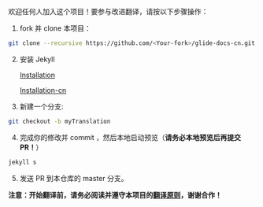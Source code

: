 欢迎任何人加入这个项目！要参与改进翻译，请按以下步骤操作：
1. fork 并 clone 本项目：
```bash
git clone --recursive https://github.com/<Your-fork>/glide-docs-cn.git
```
2. 安装 Jekyll

   [Installation](https://jekyllrb.com/docs/installation/)

   [Installation-cn](http://jekyllcn.com/docs/installation/)

3. 新建一个分支:
```bash
git checkout -b myTranslation
```
4. 完成你的修改并 commit ，然后本地启动预览（**请务必本地预览后再提交PR！**）
```bash
jekyll s
```
5. 发送 PR 到本仓库的 master 分支。

**注意：开始翻译前，请务必阅读并遵守本项目的[翻译原则](./PRINCIPLES.md)，谢谢合作！**